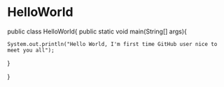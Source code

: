 # HelloWorld
public class HelloWorld{
  public static void main(String[] args){
    
    System.out.println("Hello World, I'm first time GitHub user nice to meet you all");
  }

}

